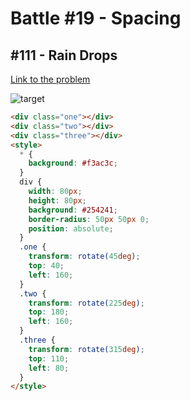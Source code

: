 # Battle #19 - Spacing

## #111 - Rain Drops

[Link to the problem](https://cssbattle.dev/play/111)

![target](https://cssbattle.dev/targets/111.png)

```html
<div class="one"></div>
<div class="two"></div>
<div class="three"></div>
<style>
  * {
    background: #f3ac3c;
  }
  div {
    width: 80px;
    height: 80px;
    background: #254241;
    border-radius: 50px 50px 0;
    position: absolute;
  }
  .one {
    transform: rotate(45deg);
    top: 40;
    left: 160;
  }
  .two {
    transform: rotate(225deg);
    top: 180;
    left: 160;
  }
  .three {
    transform: rotate(315deg);
    top: 110;
    left: 80;
  }
</style>
```
